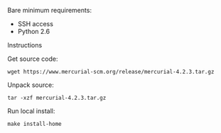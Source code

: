Bare minimum requirements:

- SSH access
- Python 2.6

Instructions

Get source code:
```
wget https://www.mercurial-scm.org/release/mercurial-4.2.3.tar.gz
```

Unpack source:
```
tar -xzf mercurial-4.2.3.tar.gz
```

Run local install:
```
make install-home
```
